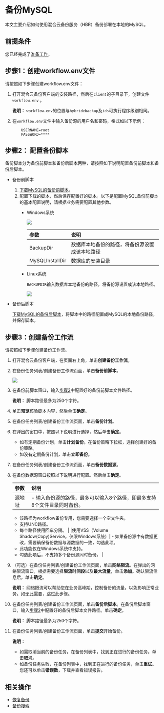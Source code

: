 # 备份MySQL

本文主要介绍如何使用混合云备份服务（HBR）备份部署在本地的MySQL。

## 前提条件

您已经完成了[准备工作](/intl.zh-CN/本地服务器备份教程/基于workflow的备份/准备工作.md)。

## 步骤1：创建workflow.env文件

请按照如下步骤创建workflow.env文件：

1.  打开混合云备份客户端的安装路径，然后在`client`的子目录下，创建文件`workflow.env` 。

    **说明：** `workflow.env`的位置与`hybridebackup`及`ids`可执行程序级别相同。

2.  在`workflow.env`文件中输入备份源的用户名和密码，格式如以下示例：

    ```
        USERNAME=root
        PASSWORD=****
    ```


## 步骤2： 配置备份脚本

备份脚本分为备份前脚本和备份后脚本两种，请按照如下说明配置备份前脚本和备份后脚本。

-   备份前脚本
    1.  [下载MySQL的备份前脚本]()。
    2.  配置下载的脚本，然后保存配置好的脚本。以下是配置MySQL备份前脚本的基本配置说明，请根据业务需要配置其他参数。
        -   Windows系统

            ![](https://static-aliyun-doc.oss-accelerate.aliyuncs.com/assets/img/zh-CN/4222367951/p61140.png)

            |参数|说明|
            |:-|:-|
            |BackupDir|数据库本地备份的路径，将备份源设置成该本地路径|
            |MySQLInstallDir|数据库的安装目录|

        -   Linux系统

            `BACKUPDIR`输入数据库本地备份的路径，将备份源设置成该本地路径。

            ![](https://static-aliyun-doc.oss-accelerate.aliyuncs.com/assets/img/zh-CN/4222367951/p61141.png)

-   备份后脚本

    [下载MySQL的备份后脚本]()，将脚本中的路径配置成MySQL的本地备份路径，并保存脚本。


## 步骤3：创建备份工作流

请按照如下步骤创建备份工作流。

1.  打开混合云备份客户端，在页面右上角，单击**创建备份工作流**。

2.  在备份任务列表/创建备份工作流页面，单击**备份前脚本**。

    ![](https://static-aliyun-doc.oss-accelerate.aliyuncs.com/assets/img/zh-CN/3803367951/p61078.png)

3.  在备份前脚本窗口，输入[步骤2](#section_kll_y33_yfb)中配置好的备份前脚本文件路径。

    **说明：** 脚本路径最多为250个字符。

4.  单击**预览**核验脚本内容，然后单击**确定**。

5.  在备份任务列表/创建备份工作流页面，单击**备份计划**。

6.  在弹出的窗口中，按照以下说明进行选择，然后单击**确定**。

    -   如有定期备份计划，单击**计划备份**。在备份策略下拉框，选择创建好的备份策略。
    -   如没有定期备份计划，单击**立即备份**。
7.  在备份任务列表/创建备份工作流页面，单击**备份数据源**。

8.  在备份数据源窗口按照以下说明进行配置。然后单击**确定**。

    |参数|说明|
    |:-|:-|
    |源地址|    -   输入备份源的路径，最多可以输入8个路径，即最多支持8个文件目录同时备份。
    -   该路径为workflow备份专用，您需要选择一个空文件夹。
    -   支持UNC路径。
    -   每个路径使用回车分隔。 |
    |使用VSS（Volume Shadow\(Copy\)Service，仅限Windows系统）|    -   如果备份源中有数据更改，需要确保备份数据与源数据的一致，勾选此项。
    -   此功能仅在Windows系统中支持。
    -   勾选此项后，不支持多个备份源同时备份。 |

9.  （可选）在备份任务列表/创建备份工作流页面，单击**网络限流**。在弹出的网络限流窗口，根据需要选择**限流时间段**以及**最大流量**，单击**添加**。确认限流信息后，单击**确定**。

    **说明：** 网络限流可以帮助您在业务高峰期，控制备份的流量，以免影响正常业务。如无此需要，跳过此步骤。

10. 在备份任务列表/创建备份工作流页面，单击**备份后脚本**。在备份后脚本窗口，输入[步骤2](#section_kll_y33_yfb)中配置好的备份后脚本文件路径。单击**确定**。

    **说明：** 脚本路径最多为250个字符。

11. 在备份任务列表/创建备份工作流页面，单击**提交**开始备份。

    **说明：**

    -   如需取消当前的备份任务，在备份列表中，找到正在进行的备份任务，单击**取消**。
    -   如备份任务失败，在备份列表中，找到正在进行的备份任务，单击**重试**。您还可以单击**错误数**，下载并查看错误报告。

## 相关操作

-   [恢复备份](/intl.zh-CN/本地服务器备份教程/基于workflow的备份/恢复备份.md)
-   [备份搜索](/intl.zh-CN/本地服务器备份教程/基于workflow的备份/备份搜索.md)

